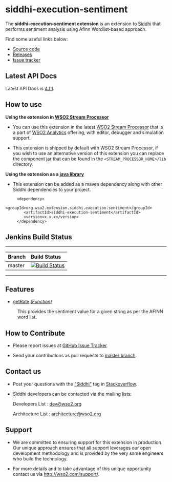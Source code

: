 siddhi-execution-sentiment
======================================

The **siddhi-execution-sentiment extension** is an extension to <a target="_blank" href="https://wso2.github.io/siddhi">Siddhi</a> that performs sentiment analysis using Afinn Wordlist-based approach.

Find some useful links below:

* <a target="_blank" href="https://github.com/wso2-extensions/siddhi-execution-sentiment">Source code</a>
* <a target="_blank" href="https://github.com/wso2-extensions/siddhi-execution-sentiment/releases">Releases</a>
* <a target="_blank" href="https://github.com/wso2-extensions/siddhi-execution-sentiment/issues">Issue tracker</a>

## Latest API Docs 

Latest API Docs is <a target="_blank" href="https://wso2-extensions.github.io/siddhi-execution-sentiment/api/4.1.1">4.1.1</a>.

## How to use 

**Using the extension in <a target="_blank" href="https://github.com/wso2/product-sp">WSO2 Stream Processor</a>**

* You can use this extension in the latest <a target="_blank" href="https://github.com/wso2/product-sp/releases">WSO2 Stream Processor</a> that is a part of <a target="_blank" href="http://wso2.com/analytics?utm_source=gitanalytics&utm_campaign=gitanalytics_Jul17">WSO2 Analytics</a> offering, with editor, debugger and simulation support. 

* This extension is shipped by default with WSO2 Stream Processor, if you wish to use an alternative version of this extension you can replace the component <a target="_blank" href="https://github.com/wso2-extensions/siddhi-execution-sentiment/releases">jar</a> that can be found in the `<STREAM_PROCESSOR_HOME>/lib` directory.

**Using the extension as a <a target="_blank" href="https://wso2.github.io/siddhi/documentation/running-as-a-java-library">java library</a>**

* This extension can be added as a maven dependency along with other Siddhi dependencies to your project.

```
     <dependency>
        <groupId>org.wso2.extension.siddhi.execution.sentiment</groupId>
        <artifactId>siddhi-execution-sentiment</artifactId>
        <version>x.x.x</version>
     </dependency>
```

## Jenkins Build Status

---

|  Branch | Build Status |
| :------ |:------------ | 
| master  | [![Build Status](https://wso2.org/jenkins/job/siddhi/job/siddhi-execution-sentiment/badge/icon)](https://wso2.org/jenkins/job/siddhi/job/siddhi-execution-sentiment/) |

---

## Features

* <a target="_blank" href="https://wso2-extensions.github.io/siddhi-execution-sentiment/api/4.1.1/#getrate-function">getRate</a> *<a target="_blank" href="https://wso2.github.io/siddhi/documentation/siddhi-4.0/#function">(Function)</a>*<br><div style="padding-left: 1em;"><p>This provides the sentiment value for a given string as per the AFINN word list.</p></div>

## How to Contribute
 
  * Please report issues at <a target="_blank" href="https://github.com/wso2-extensions/siddhi-execution-sentiment/issues">GitHub Issue Tracker</a>.
  
  * Send your contributions as pull requests to <a target="_blank" href="https://github.com/wso2-extensions/siddhi-execution-sentiment/tree/master">master branch</a>. 
 
## Contact us 

 * Post your questions with the <a target="_blank" href="http://stackoverflow.com/search?q=siddhi">"Siddhi"</a> tag in <a target="_blank" href="http://stackoverflow.com/search?q=siddhi">Stackoverflow</a>. 
 
 * Siddhi developers can be contacted via the mailing lists:
 
    Developers List   : [dev@wso2.org](mailto:dev@wso2.org)
    
    Architecture List : [architecture@wso2.org](mailto:architecture@wso2.org)
 
## Support 

* We are committed to ensuring support for this extension in production. Our unique approach ensures that all support 
leverages our open development methodology and is provided by the very same engineers who build the technology. 

* For more details and to take advantage of this unique opportunity contact us via <a target="_blank" href="http://wso2
.com/support?utm_source=gitanalytics&utm_campaign=gitanalytics_Jul17">http://wso2.com/support/</a>. 
